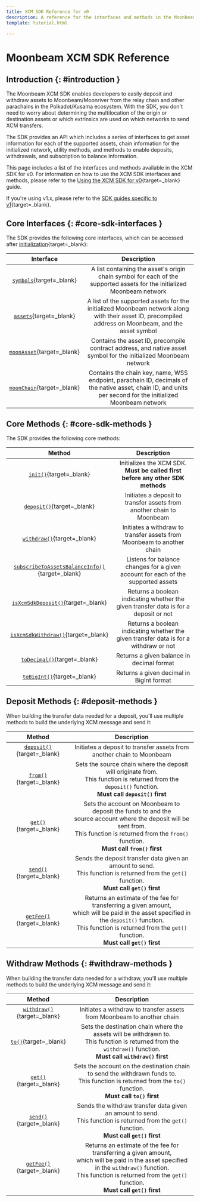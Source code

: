 ```yaml
---
title: XCM SDK Reference for v0
description: A reference for the interfaces and methods in the Moonbeam XCM SDK, which can be used to send XCM transfers between Moonbeam and other chains in the ecosystem.
template: tutorial.html

---
```


# Moonbeam XCM SDK Reference

## Introduction {: #introduction }

The Moonbeam XCM SDK enables developers to easily deposit and withdraw assets to Moonbeam/Moonriver from the relay chain and other parachains in the Polkadot/Kusama ecosystem. With the SDK, you don't need to worry about determining the multilocation of the origin or destination assets or which extrinsics are used on which networks to send XCM transfers.

The SDK provides an API which includes a series of interfaces to get asset information for each of the supported assets, chain information for the initialized network, utility methods, and methods to enable deposits, withdrawals, and subscription to balance information.

This page includes a list of the interfaces and methods available in the XCM SDK for v0. For information on how to use the XCM SDK interfaces and methods, please refer to the [Using the XCM SDK for v0](/builders/interoperability/xcm/xcm-sdk/v0/xcm-sdk){target=\_blank} guide.

If you're using v1.x, please refer to the [SDK guides specific to v1](/builders/interoperability/xcm/xcm-sdk/v1/){target=\_blank}.

## Core Interfaces {: #core-sdk-interfaces }

The SDK provides the following core interfaces, which can be accessed after [initialization](/builders/interoperability/xcm/xcm-sdk/v0/xcm-sdk/#initializing){target=\_blank}:

|                                             Interface                                              |                                                                         Description                                                                         |
|:--------------------------------------------------------------------------------------------------:|:-----------------------------------------------------------------------------------------------------------------------------------------------------------:|
|       [`symbols`](/builders/interoperability/xcm/xcm-sdk/v0/xcm-sdk/#symbols){target=\_blank}       |                   A list containing the asset's origin chain symbol for each of the supported assets for the initialized Moonbeam network                   |
|        [`assets`](/builders/interoperability/xcm/xcm-sdk/v0/xcm-sdk/#assets){target=\_blank}        |    A list of the supported assets for the initialized Moonbeam network along with their asset ID, precompiled address on Moonbeam, and the asset symbol     |
|   [`moonAsset`](/builders/interoperability/xcm/xcm-sdk/v0/xcm-sdk/#native-assets){target=\_blank}   |                      Contains the asset ID, precompile contract address, and native asset symbol for the initialized Moonbeam network                       |
| [`moonChain`](/builders/interoperability/xcm/xcm-sdk/v0/xcm-sdk/#native-chain-data){target=\_blank} | Contains the chain key, name, WSS endpoint, parachain ID, decimals of the native asset, chain ID, and units per second for the initialized Moonbeam network |

## Core Methods {: #core-sdk-methods }

The SDK provides the following core methods:

|                                                     Method                                                      |                                      Description                                      |
|:---------------------------------------------------------------------------------------------------------------:|:-------------------------------------------------------------------------------------:|
|           [`init()`](/builders/interoperability/xcm/xcm-sdk/v0/xcm-sdk/#initializing){target=\_blank}            |    Initializes the XCM SDK. **Must be called first before any other SDK methods**     |
|            [`deposit()`](/builders/interoperability/xcm/xcm-sdk/v0/xcm-sdk/#deposit){target=\_blank}             |         Initiates a deposit to transfer assets from another chain to Moonbeam         |
|           [`withdraw()`](/builders/interoperability/xcm/xcm-sdk/v0/xcm-sdk/#withdraw){target=\_blank}            |        Initiates a withdraw to transfer assets from Moonbeam to another chain         |
| [`subscribeToAssetsBalanceInfo()`](/builders/interoperability/xcm/xcm-sdk/v0/xcm-sdk/#subscribe){target=\_blank} |   Listens for balance changes for a given account for each of the supported assets    |
|     [`isXcmSdkDeposit()`](/builders/interoperability/xcm/xcm-sdk/v0/xcm-sdk/#deposit-check){target=\_blank}      | Returns a boolean indicating whether the given transfer data is for a deposit or not  |
|    [`isXcmSdkWithdraw()`](/builders/interoperability/xcm/xcm-sdk/v0/xcm-sdk/#withdraw-check){target=\_blank}     | Returns a boolean indicating whether the given transfer data is for a withdraw or not |
|           [`toDecimal()`](/builders/interoperability/xcm/xcm-sdk/v0/xcm-sdk/#decimals){target=\_blank}           |                       Returns a given balance in decimal format                       |
|           [`toBigInt()`](/builders/interoperability/xcm/xcm-sdk/v0/xcm-sdk/#decimals){target=\_blank}            |                       Returns a given decimal in BigInt format                        |

## Deposit Methods {: #deposit-methods }

When building the transfer data needed for a deposit, you'll use multiple methods to build the underlying XCM message and send it:

|                                             Method                                              |                                                                                                              Description                                                                                                               |
|:-----------------------------------------------------------------------------------------------:|:--------------------------------------------------------------------------------------------------------------------------------------------------------------------------------------------------------------------------------------:|
|    [`deposit()`](/builders/interoperability/xcm/xcm-sdk/v0/xcm-sdk/#deposit){target=\_blank}     |                                                                                 Initiates a deposit to transfer assets from another chain to Moonbeam                                                                                  |
|       [`from()`](/builders/interoperability/xcm/xcm-sdk/v0/xcm-sdk/#from){target=\_blank}        |                                    Sets the source chain where the deposit will originate from. <br> This function is returned from the `deposit()` function. <br> **Must call `deposit()` first**                                     |
|    [`get()`](/builders/interoperability/xcm/xcm-sdk/v0/xcm-sdk/#get-deposit){target=\_blank}     |           Sets the account on Moonbeam to deposit the funds to and the <br> source account where the deposit will be sent from. <br> This function is returned from the `from()` function. <br> **Must call `from()` first**           |
|   [`send()`](/builders/interoperability/xcm/xcm-sdk/v0/xcm-sdk/#send-deposit){target=\_blank}    |                                          Sends the deposit transfer data given an amount to send. <br> This function is returned from the `get()` function. <br> **Must call `get()` first**                                           |
| [`getFee()`](/builders/interoperability/xcm/xcm-sdk/v0/xcm-sdk/#get-fee-deposit){target=\_blank} | Returns an estimate of the fee for transferring a given amount, <br> which will be paid in the asset specified in the `deposit()` function. <br> This function is returned from the `get()` function. <br> **Must call `get()` first** |

## Withdraw Methods {: #withdraw-methods }

When building the transfer data needed for a withdraw, you'll use multiple methods to build the underlying XCM message and send it:

|                                              Method                                              |                                                                                                               Description                                                                                                               |
|:------------------------------------------------------------------------------------------------:|:---------------------------------------------------------------------------------------------------------------------------------------------------------------------------------------------------------------------------------------:|
|    [`withdraw()`](/builders/interoperability/xcm/xcm-sdk/v0/xcm-sdk/#withdraw){target=\_blank}    |                                                                                 Initiates a withdraw to transfer assets from Moonbeam to another chain                                                                                  |
|          [`to()`](/builders/interoperability/xcm/xcm-sdk/v0/xcm-sdk/#to){target=\_blank}          |                                 Sets the destination chain where the assets will be withdrawn to. <br> This function is returned from the `withdraw()` function. <br> **Must call `withdraw()` first**                                  |
|    [`get()`](/builders/interoperability/xcm/xcm-sdk/v0/xcm-sdk/#get-withdraw){target=\_blank}     |                                   Sets the account on the destination chain to send the withdrawn funds to. <br> This function is returned from the `to()` function. <br> **Must call `to()` first**                                    |
|   [`send()`](/builders/interoperability/xcm/xcm-sdk/v0/xcm-sdk/#send-withdraw){target=\_blank}    |                                          Sends the withdraw transfer data given an amount to send. <br> This function is returned from the `get()` function. <br> **Must call `get()` first**                                           |
| [`getFee()`](/builders/interoperability/xcm/xcm-sdk/v0/xcm-sdk/#get-fee-withdraw){target=\_blank} | Returns an estimate of the fee for transferring a given amount, <br> which will be paid in the asset specified in the `withdraw()` function. <br> This function is returned from the `get()` function. <br> **Must call `get()` first** |

